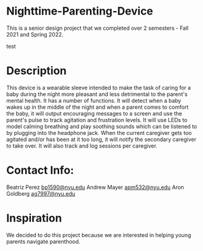 # Nighttime-Parenting-Device
This is a senior design project that we completed over 2 semesters - Fall 2021 and Spring 2022.

test


# Description
This device is a wearable sleeve intended to make the task of caring for a baby during the night more pleasant and less detrimental to the parent's mental health. It has a 
number of functions. It will detect when a baby wakes up in the middle of the night and when a parent comes to comfort the baby, it will output encouraging messages to a screen 
and use the parent's pulse to track agitation and frustration levels. It will use LEDs to model calming breathing and play soothing sounds which can be listened to by plugging
into the headphone jack. When the current caregiver gets too agitated and/or has been at it too long, it will notify the secondary caregiver to take over. It will also track 
and log sessions per caregiver. 


# Contact Info:
Beatriz Perez bp1590@nyu.edu
Andrew Mayer apm532@nyu.edu
Aron Goldberg ag7997@nyu.edu

# Inspiration
We decided to do this project because we are interested in helping young parents navigate parenthood.
